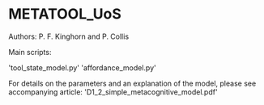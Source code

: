 # METATOOL_UoS

Authors: P. F. Kinghorn and P. Collis

Main scripts:

'tool_state_model.py'
'affordance_model.py'

For details on the parameters and an explanation of the model, please see accompanying article:
'D1_2_simple_metacognitive_model.pdf'
